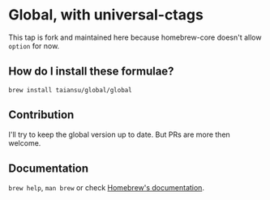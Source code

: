 # Global, with universal-ctags

This tap is fork and maintained here because homebrew-core doesn't allow `option` for now.


## How do I install these formulae?

`brew install taiansu/global/global`


## Contribution

I'll try to keep the global version up to date. But PRs are more then welcome.

## Documentation

`brew help`, `man brew` or check [Homebrew's documentation](https://docs.brew.sh).
